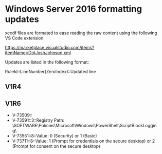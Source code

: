 # Windows Server 2016 formatting updates

xccdf files are formated to ease reading the raw content using the following VS Code extension

https://marketplace.visualstudio.com/items?itemName=DotJoshJohnson.xml

Updates are listed in the following format:

RuleId::LineNumber(ZeroIndex)::Updated line

## V1R4

## V1R6

* V-73509::
* V-73591::3::Registry Path: \SOFTWARE\Policies\Microsoft\Windows\PowerShell\ScriptBlockLogging\
* V-73551::8::Value: 0 (Security) or 1 (Basic)
* V-73711::8::Value: 1 (Prompt for credentials on the secure desktop) or 2 (Prompt for consent on the secure desktop)

